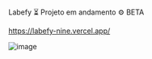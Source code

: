 Labefy
⏳ Projeto em andamento
⚙ BETA

https://labefy-nine.vercel.app/

![image](https://user-images.githubusercontent.com/60453269/187751851-c3bade06-4a6d-4a42-88ee-e25c173f30ff.png)
